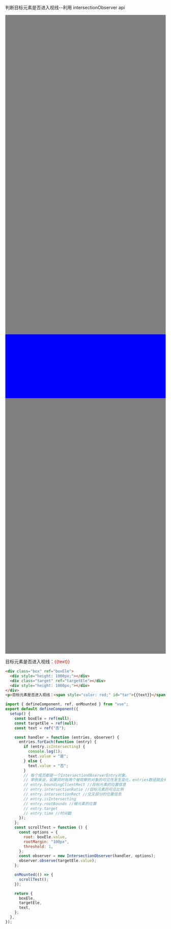 判断目标元素是否进入视线--利用 intersectionObserver api

<div class="box" ref="boxEle">
    <div style="height: 1000px;"></div>
    <div class="target" ref="targetEle"></div>
    <div style="height: 1000px;"></div>
</div>
<p>目标元素是否进入视线：<span style="color: red;" id="tar">{{text}}</span></p>

```html
<div class="box" ref="boxEle">
  <div style="height: 1000px;"></div>
  <div class="target" ref="targetEle"></div>
  <div style="height: 1000px;"></div>
</div>
<p>目标元素是否进入视线：<span style="color: red;" id="tar">{{text}}</span></p>
```

```js
import { defineComponent, ref, onMounted } from "vue";
export default defineComponent({
  setup() {
    const boxEle = ref(null);
    const targetEle = ref(null);
    const text = ref("否");

    const handler = function (entries, observer) {
      entries.forEach(function (entry) {
        if (entry.isIntersecting) {
          console.log(1);
          text.value = "是";
        } else {
          text.value = "否";
        }
        // 每个成员都是一个IntersectionObserverEntry对象。
        // 举例来说，如果同时有两个被观察的对象的可见性发生变化，entries数组就会有两个成员。
        // entry.boundingClientRect //目标元素的位置信息
        // entry.intersectionRatio //目标元素的可见比例
        // entry.intersectionRect //交叉部分的位置信息
        // entry.isIntersecting
        // entry.rootBounds //根元素的位置
        // entry.target
        // entry.time //时间戳
      });
    };
    const scrollTest = function () {
      const options = {
        root: boxEle.value,
        rootMargin: "100px",
        threshold: 1,
      };
      const observer = new IntersectionObserver(handler, options);
      observer.observe(targetEle.value);
    };

    onMounted(() => {
      scrollTest();
    });

    return {
      boxEle,
      targetEle,
      text,
    };
  },
});
```

<script>
import {defineComponent, ref, onMounted} from 'vue';
export default defineComponent({
    setup(){
        const boxEle = ref(null);
        const targetEle = ref(null);
        const text = ref('否')

        const handler = function (entries, observer) {
            entries.forEach(function (entry) {
                if(entry.isIntersecting){
                    console.log(1)
                    text.value = '是'
                }else{
                    text.value = '否'
                }
            // 每个成员都是一个IntersectionObserverEntry对象。
            // 举例来说，如果同时有两个被观察的对象的可见性发生变化，entries数组就会有两个成员。
            // entry.boundingClientRect //目标元素的位置信息
            // entry.intersectionRatio //目标元素的可见比例
            // entry.intersectionRect //交叉部分的位置信息
            // entry.isIntersecting
            // entry.rootBounds //根元素的位置
            // entry.target
            // entry.time //时间戳
            });
        }
        const scrollTest = function (){
            const options = {
                root: boxEle.value,
                rootMargin: '100px',
                threshold: 1,
            }
            const observer = new IntersectionObserver(handler, options)
            observer.observe(targetEle.value);
        }

        onMounted(()=>{
            scrollTest()
        })

        return {
            boxEle,
            targetEle,
            text
        }
    }
})
</script>

<style>
.box{
    height: 50vh;
    background-color: gray;
    overflow: scroll;
}
.target{
    background-color: blue;
    height: 200px;
}
</style>
